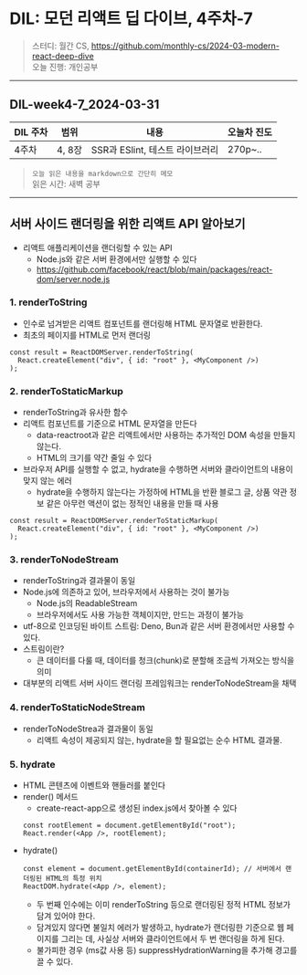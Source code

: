 # DIL: 모던 리액트 딥 다이브, 4주차-7

> 스터디: 월간 CS, https://github.com/monthly-cs/2024-03-modern-react-deep-dive  
> 오늘 진행: 개인공부

---

## DIL-week4-7_2024-03-31

| DIL 주차 | 범위   | 내용                            | 오늘차 진도 |
| -------- | ------ | ------------------------------- | ----------- |
| 4주차    | 4, 8장 | SSR과 ESlint, 테스트 라이브러리 | 270p~..     |

> `오늘 읽은 내용을 markdown으로 간단히 메모`  
> 읽은 시간: 새벽 공부

---

## 서버 사이드 랜더링을 위한 리액트 API 알아보기

- 리액트 애플리케이션을 랜더링할 수 있는 API
  - Node.js와 같은 서버 환경에서만 실행할 수 있다
  - https://github.com/facebook/react/blob/main/packages/react-dom/server.node.js

### 1. renderToString

- 인수로 넘겨받은 리액트 컴포넌트를 랜더링해 HTML 문자열로 반환한다.
- 최초의 페이지를 HTML로 먼저 랜더링

```tsx
const result = ReactDOMServer.renderToString(
  React.createElement("div", { id: "root" }, <MyComponent />)
);
```

### 2. renderToStaticMarkup

- renderToString과 유사한 함수
- 리액트 컴포넌트를 기준으로 HTML 문자열을 만든다
  - data-reactroot과 같은 리액트에서만 사용하는 추가적인 DOM 속성을 만들지 않는다.
  - HTML의 크기를 약간 줄일 수 있다
- 브라우저 API를 실행할 수 없고, hydrate을 수행하면 서버와 클라이언트의 내용이 맞지 않는 에러
  - hydrate을 수행하지 않는다는 가정하에 HTML을 반환
    블로그 글, 상품 약관 정보 같은 아무런 액션이 없는 정적인 내용을 만들 때 사용

```tsx
const result = ReactDOMServer.renderToStaticMarkup(
  React.createElement("div", { id: "root" }, <MyComponent />)
);
```

### 3. renderToNodeStream

- renderToString과 결과물이 동일
- Node.js에 의존하고 있어, 브라우저에서 사용하는 것이 불가능
  - Node.js의 ReadableStream
  - 브라우저에서도 사용 가능한 객체이지만, 만드는 과정이 불가능
- utf-8으로 인코딩된 바이트 스트림: Deno, Bun과 같은 서버 환경에서만 사용할 수 있다.
- 스트림이란?
  - 큰 데이터를 다룰 때, 데이터를 청크(chunk)로 분할해 조금씩 가져오는 방식을 의미
- 대부분의 리액트 서버 사이드 랜더링 프레임워크는 renderToNodeStream을 채택

### 4. renderToStaticNodeStream

- renderToNodeStrea과 결과물이 동일
  - 리액트 속성이 제공되지 않는, hydrate을 할 필요없는 순수 HTML 결과물.

### 5. hydrate

- HTML 콘텐츠에 이벤트와 핸들러를 붙인다
- render() 메서드
  - create-react-app으로 생성된 index.js에서 찾아볼 수 있다
  ```tsx
  const rootElement = document.getElementById("root");
  React.render(<App />, rootElement);
  ```
- hydrate()
  ```tsx
  const element = document.getElementById(containerId); // 서버에서 랜더링된 HTML의 특정 위치
  ReactDOM.hydrate(<App />, element);
  ```
  - 두 번째 인수에는 이미 renderToString 등으로 랜더링된 정적 HTML 정보가 담겨 있어야 한다.
  - 담겨있지 않다면 불일치 에러가 발생하고, hydrate가 랜더링한 기준으로 웹 페이지를 그리는 데, 사실상 서버와 클라이언트에서 두 번 랜더링을 하게 된다.
  - 불가피한 경우 (ms값 사용 등) suppressHydrationWarning을 추가해 경고를 끌 수 있다.
